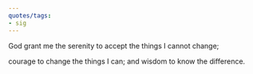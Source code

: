 ```yaml
---
quotes/tags:
- sig
---
```




God grant me the serenity to accept the things I cannot change;

courage to change the things I can; and wisdom to know the difference.